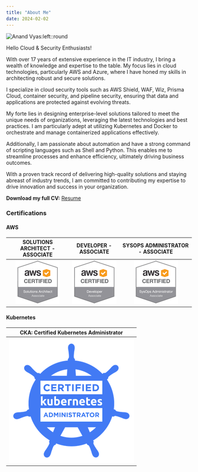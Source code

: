 ```yaml
---
title: "About Me"
date: 2024-02-02
---
```


![Anand Vyas:left::round](/images/profile.png)

Hello Cloud & Security Enthusiasts!

With over 17 years of extensive experience in the IT industry, I bring a wealth of knowledge and expertise to the table. My focus lies in cloud technologies, particularly AWS and Azure, where I have honed my skills in architecting robust and secure solutions.

I specialize in cloud security tools such as AWS Shield, WAF, Wiz, Prisma Cloud, container security, and pipeline security, ensuring that data and applications are protected against evolving threats.

My forte lies in designing enterprise-level solutions tailored to meet the unique needs of organizations, leveraging the latest technologies and best practices. I am particularly adept at utilizing Kubernetes and Docker to orchestrate and manage containerized applications effectively.

Additionally, I am passionate about automation and have a strong command of scripting languages such as Shell and Python. This enables me to streamline processes and enhance efficiency, ultimately driving business outcomes.

With a proven track record of delivering high-quality solutions and staying abreast of industry trends, I am committed to contributing my expertise to drive innovation and success in your organization.

**Download my full CV:** [Resume](./files/anandvyas-resume-2024.pdf)


### Certifications
#### AWS 
|SOLUTIONS ARCHITECT - ASSOCIATE|DEVELOPER - ASSOCIATE|SYSOPS ADMINISTRATOR - ASSOCIATE|
|:---:|:---:|:---:|
| ![Z8KHJR1111441LW8](./images/Solutions-Architect-Associate.png) | ![FBVPWNDCCME1QF99](./images/Developer-Associate.png) | ![ECPZTLHCKJQ1QMCE](./images/SysOps-Administrator-Associate.png) |


#### Kubernetes

|CKA: Certified Kubernetes Administrator|
|:---:|
| ![LF-riyeys5c0e](./images/cka.png) |